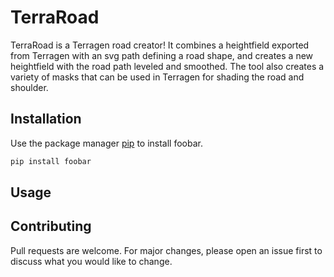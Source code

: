 # TerraRoad

TerraRoad is a Terragen road creator!  It combines a heightfield exported from Terragen with an svg path defining a road shape, and creates a new heightfield with the road path leveled and smoothed.  The tool also creates a variety of masks that can be used in Terragen for shading the road and shoulder.  



## Installation

Use the package manager [pip](https://pip.pypa.io/en/stable/) to install foobar.

```bash
pip install foobar
```

## Usage



## Contributing
Pull requests are welcome. For major changes, please open an issue first to discuss what you would like to change.
